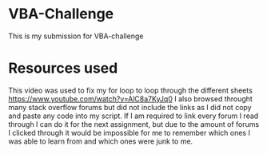 # VBA-Challenge
 This is my submission for VBA-challenge
# Resources used
 This video was used to fix my for loop to loop through the different sheets
 https://www.youtube.com/watch?v=AlC8a7KyJq0
 I also browsed throught many stack overflow forums but did not include the links as I did not copy and paste any code into my script.
 If I am required to link every forum I read through I can do it for the next assignment, but due to the amount of forums I clicked through it would be impossible for me to remember which ones I was able to learn from and which ones were junk to me.